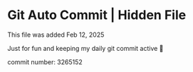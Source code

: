 # Git Auto Commit | Hidden File

This file was added Feb 12, 2025

Just for fun and keeping my daily git commit active 🤪

commit number: 3265152
